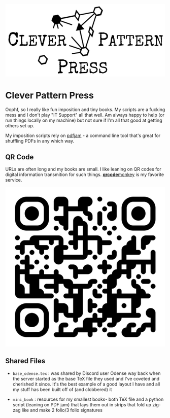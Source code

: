 ![the CPP imprint logo](./cpp_logo.png)

# Clever Pattern Press

Oophf, so I really like fun imposition and tiny books. My scripts are a fucking mess and I don't play "IT Support" all that well. Am always happy to help (or run things locally on my machine) but not sure if I'm all that good at getting others set up. 

My imposition scripts rely on [pdfjam](https://github.com/rrthomas/pdfjam) - a command line tool that's great for shuffling PDFs in any which way. 

## QR Code

URLs are often long and my books are small. I like leaning on QR codes for digital information transmition for such things. [**qrcode**monkey](https://www.qrcode-monkey.com/) is my favorite service. 

![Tumblr QR code](./sithelTumblrCode.png)

## Shared Files

- `base_odense.tex` : was shared by Discord user Odense way back when the server started as the base TeX file they used and I've coveted and cherished it since. It's the best example of a good layout I have and all my stuff has been built off of (and clobbered) it

- `mini_book` : resources for my smallest books- both TeX file and a python script (leaning on PDF jam) that lays them out in strips that fold up zig-zag like and make 2 folio/3 folio signatures